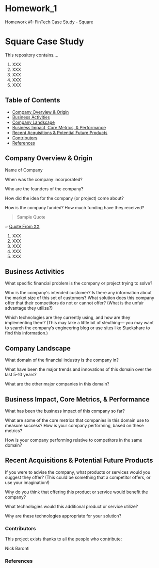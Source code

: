 # Homework_1
Homework #1: FinTech Case Study - Square

# Square Case Study

This repository contains....

1. XXX
2. XXX
3. XXX
4. XXX
5. XXX

## Table of Contents

- [Company Overview & Origin](#Company-Overview-&-Origin)
- [Business Activities](#Business-Activities)
- [Company Landscape](#Company-Landscape)
- [Business Impact, Core Metrics, & Performance](#Business-Impact,-Core-Metrics,-&-Performance)
- [Recent Acquisitions & Potential Future Products](#Recent-Acquisitions-&-Potential-Future-Products)
- [Contributors](#Contributors)
- [References](#References)

## Company Overview & Origin

Name of Company

When was the company incorporated?

Who are the founders of the company?

How did the idea for the company (or project) come about?

How is the company funded? How much funding have they received?


> Sample Quote


~ [Quote From XX](http://google.com)


1. XXX
2. XXX
3. XXX
4. XXX
5. XXX

## Business Activities

What specific financial problem is the company or project trying to solve?

Who is the company's intended customer?  Is there any information about the market size of this set of customers?
What solution does this company offer that their competitors do not or cannot offer? (What is the unfair advantage they utilize?)

Which technologies are they currently using, and how are they implementing them? (This may take a little bit of sleuthing–– you may want to search the company’s engineering blog or use sites like Stackshare to find this information.)

## Company Landscape

What domain of the financial industry is the company in?

What have been the major trends and innovations of this domain over the last 5-10 years?

What are the other major companies in this domain?

## Business Impact, Core Metrics, & Performance

What has been the business impact of this company so far?

What are some of the core metrics that companies in this domain use to measure success? How is your company performing, based on these metrics?

How is your company performing relative to competitors in the same domain?

## Recent Acquisitions & Potential Future Products

If you were to advise the company, what products or services would you suggest they offer? (This could be something that a competitor offers, or use your imagination!)

Why do you think that offering this product or service would benefit the company?

What technologies would this additional product or service utilize?

Why are these technologies appropriate for your solution?

### Contributors

This project exists thanks to all the people who contribute:

Nick Baronti

### References
